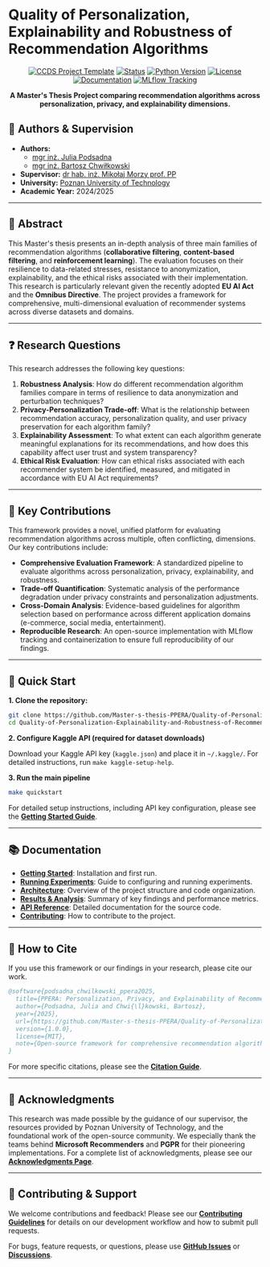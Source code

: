 # Quality of Personalization, Explainability and Robustness of Recommendation Algorithms

<div align="center">

[![CCDS Project Template](https://img.shields.io/badge/CCDS-Project--template-328F97)](https://cookiecutter-data-science.drivendata.org/)
[![Status](https://img.shields.io/badge/Status-Active-brightgreen.svg)](https://github.com/Master-s-thesis-PPERA/personalization-privacy-and-explainability-of-recommendation-algorithms/pulse)
[![Python Version](https://img.shields.io/badge/Python-3.9+-blue.svg)](https://www.python.org/downloads/)
[![License](https://img.shields.io/badge/License-MIT-green.svg)](LICENSE)
[![Documentation](https://img.shields.io/badge/documentation-view-blue.svg)](https://master-s-thesis-ppera.github.io/personalization-privacy-and-explainability-of-recommendation-algorithms/)
[![MLflow Tracking](https://img.shields.io/badge/MLflow-Tracking-blue.svg)](https://mlflow.org/)

**A Master's Thesis Project comparing recommendation algorithms across personalization, privacy, and explainability dimensions.**
</div>

## 👥 Authors & Supervision

- **Authors:** 
  - [mgr inż. Julia Podsadna](https://github.com/GambiBambi) 
  - [mgr inż. Bartosz Chwiłkowski](https://github.com/kooogi)
- **Supervisor:** [dr hab. inż. Mikołaj Morzy prof. PP](https://github.com/megaduks)
- **University:** [Poznan University of Technology](https://put.poznan.pl/en)
- **Academic Year:** 2024/2025

---

## 📖 Abstract

This Master's thesis presents an in-depth analysis of three main families of recommendation algorithms (**collaborative filtering**, **content-based filtering**, and **reinforcement learning**). The evaluation focuses on their resilience to data-related stresses, resistance to anonymization, explainability, and the ethical risks associated with their implementation. This research is particularly relevant given the recently adopted **EU AI Act** and the **Omnibus Directive**. The project provides a framework for comprehensive, multi-dimensional evaluation of recommender systems across diverse datasets and domains.

---

## ❓ Research Questions

This research addresses the following key questions:

1.  **Robustness Analysis**: How do different recommendation algorithm families compare in terms of resilience to data anonymization and perturbation techniques?
2.  **Privacy-Personalization Trade-off**: What is the relationship between recommendation accuracy, personalization quality, and user privacy preservation for each algorithm family?
3.  **Explainability Assessment**: To what extent can each algorithm generate meaningful explanations for its recommendations, and how does this capability affect user trust and system transparency?
4.  **Ethical Risk Evaluation**: How can ethical risks associated with each recommender system be identified, measured, and mitigated in accordance with EU AI Act requirements?

---

## 🔬 Key Contributions

This framework provides a novel, unified platform for evaluating recommendation algorithms across multiple, often conflicting, dimensions. Our key contributions include:

-   **Comprehensive Evaluation Framework**: A standardized pipeline to evaluate algorithms across personalization, privacy, explainability, and robustness.
-   **Trade-off Quantification**: Systematic analysis of the performance degradation under privacy constraints and personalization adjustments.
-   **Cross-Domain Analysis**: Evidence-based guidelines for algorithm selection based on performance across different application domains (e-commerce, social media, entertainment).
-   **Reproducible Research**: An open-source implementation with MLflow tracking and containerization to ensure full reproducibility of our findings.

---

## 🚀 Quick Start

**1. Clone the repository:**
```bash
git clone https://github.com/Master-s-thesis-PPERA/Quality-of-Personalization-Explainability-and-Robustness-of-Recommendation-Algorithms.git
cd Quality-of-Personalization-Explainability-and-Robustness-of-Recommendation-Algorithms
```

**2. Configure Kaggle API (required for dataset downloads)**

Download your Kaggle API key (`kaggle.json`) and place it in `~/.kaggle/`. For detailed instructions, run `make kaggle-setup-help`.

**3. Run the main pipeline**
```bash
make quickstart
```
For detailed setup instructions, including API key configuration, please see the [**Getting Started Guide**](docs/getting-started.md).

---

## 📚 Documentation

*   [**Getting Started**](docs/getting-started.md): Installation and first run.
*   [**Running Experiments**](docs/experiments.md): Guide to configuring and running experiments.
*   [**Architecture**](docs/architecture.md): Overview of the project structure and code organization.
*   [**Results & Analysis**](docs/results.md): Summary of key findings and performance metrics.
*   [**API Reference**](docs/api.md): Detailed documentation for the source code.
*   [**Contributing**](docs/contributing.md): How to contribute to the project.

---

## 📄 How to Cite

If you use this framework or our findings in your research, please cite our work.

```bibtex
@software{podsadna_chwilkowski_ppera2025,
  title={PPERA: Personalization, Privacy, and Explainability of Recommendation Algorithms Framework},
  author={Podsadna, Julia and Chwi{\l}kowski, Bartosz},
  year={2025},
  url={https://github.com/Master-s-thesis-PPERA/Quality-of-Personalization-Explainability-and-Robustness-of-Recommendation-Algorithms},
  version={1.0.0},
  license={MIT},
  note={Open-source framework for comprehensive recommendation algorithm evaluation}
}
```
For more specific citations, please see the [**Citation Guide**](docs/citation.md).

---

## 🙏 Acknowledgments

This research was made possible by the guidance of our supervisor, the resources provided by Poznan University of Technology, and the foundational work of the open-source community. We especially thank the teams behind **Microsoft Recommenders** and **PGPR** for their pioneering implementations. For a complete list of acknowledgments, please see our [**Acknowledgments Page**](docs/acknowledgments.md).

---

## 🤝 Contributing & Support

We welcome contributions and feedback! Please see our [**Contributing Guidelines**](docs/contributing.md) for details on our development workflow and how to submit pull requests.

For bugs, feature requests, or questions, please use [**GitHub Issues**](https://github.com/Master-s-thesis-PPERA/Quality-of-Personalization-Explainability-and-Robustness-of-Recommendation-Algorithms/issues) or [**Discussions**](https://github.com/Master-s-thesis-PPERA/Quality-of-Personalization-Explainability-and-Robustness-of-Recommendation-Algorithms/discussions).
